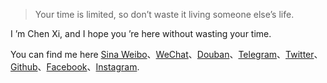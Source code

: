 > Your time is limited, so don’t waste it living someone else’s life.

I ’m Chen Xi, and I hope you ’re here without wasting your time.

You can find me here [Sina Weibo](https://weibo.com/longlivewe)、[WeChat](https://s1.ax1x.com/2020/04/26/JREDPJ.png)、[Douban](https://www.douban.com/people/Caryc/)、[Telegram](https://t.me/CaryC1989)、[Twitter](https://twitter.com/C_henX_i)、[Github](https://github.com/longlivewe)、[Facebook](https://www.facebook.com/longlivewe)、[Instagram](https://www.instagram.com/iamcarychen/).
